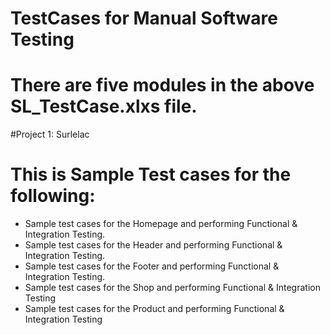 # TestCases for Manual Software Testing
# There are five modules in the above SL_TestCase.xlxs file.

#Project 1: Surlelac
# This is Sample Test cases for the following:
- Sample test cases for the Homepage and performing Functional & Integration Testing.
- Sample test cases for the Header and performing Functional & Integration Testing.
- Sample test cases for the Footer and performing Functional & Integration Testing.
- Sample test cases for the Shop and performing Functional & Integration Testing
- Sample test cases for the Product and performing Functional & Integration Testing 

